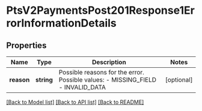 # PtsV2PaymentsPost201Response1ErrorInformationDetails

## Properties
Name | Type | Description | Notes
------------ | ------------- | ------------- | -------------
**reason** | **string** | Possible reasons for the error.  Possible values:  - MISSING_FIELD  - INVALID_DATA | [optional] 

[[Back to Model list]](../README.md#documentation-for-models) [[Back to API list]](../README.md#documentation-for-api-endpoints) [[Back to README]](../README.md)


